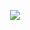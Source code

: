 <p align="center">
  <img src="https://github.com/shin-lunita/wiii/assets/171997364/1be9da02-2440-4fb1-a7b0-e15b507d914a"/>
</p>
